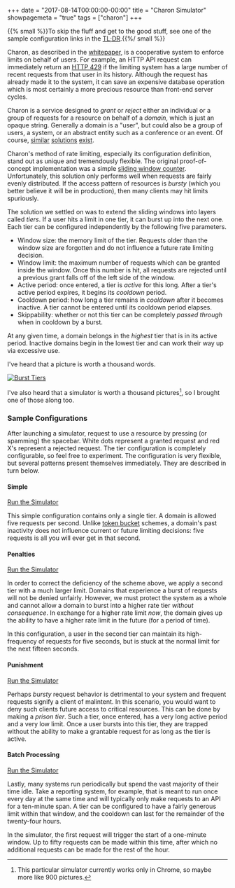 +++
date = "2017-08-14T00:00:00-00:00"
title = "Charon Simulator"
showpagemeta = "true"
tags = ["charon"]
+++

{{% small %}}To skip the fluff and get to the good stuff, see one of the sample configuration links in the [TL;DR](#sample-configurations).{{%/ small %}}

Charon, as described in the [whitepaper](/papers#charon), is a cooperative system to enforce limits on behalf of users. For example, an HTTP API request can immediately return an [HTTP 429](https://httpstatuses.com/429) if the limiting system has a large number of recent requests from that user in its history. Although the request has already made it to the system, it can save an expensive database operation which is most certainly a more precious resource than front-end server cycles.

Charon is a service designed to *grant* or *reject* either an individual or a group of requests for a resource on behalf of a *domain*, which is just an opaque string. Generally a domain is a "user", but could also be a group of users, a system, or an abstract entity such as a conference or an event. Of course, [similar](https://github.com/lyft/ratelimit) [solutions](https://github.com/youtube/doorman) [exist](https://redis.io/commands/incr). 

Charon's method of rate limiting, especially its configuration definition, stand out as unique and tremendously flexible. The original proof-of-concept implementation was a simple [sliding window counter](https://engineering.classdojo.com/blog/2015/02/06/rolling-rate-limiter/). Unfortunately, this solution only performs well when requests are fairly evenly distributed. If the access pattern of resources is *bursty* (which you better believe it will be in production), then many clients may hit limits spuriously.

The solution we settled on was to extend the sliding windows into layers called *tiers*. If a user hits a limit in one tier, it can burst up into the next one. Each tier can be configured independently by the following five parameters.

- Window size: the memory limit of the tier. Requests older than the window size are forgotten and do not influence a future rate limiting decision.
- Window limit: the maximum number of requests which can be granted inside the window. Once this number is hit, all requests are rejected until a previous grant falls off of the left side of the window.
- Active period: once entered, a tier is *active* for this long. After a tier's active period expires, it begins its *cooldown* period.
- Cooldown period: how long a tier remains in *cooldown* after it becomes inactive. A tier cannot be entered until its cooldown period elapses.
- Skippability: whether or not this tier can be completely *passed through* when in cooldown by a burst.

At any given time, a domain belongs in the *highest* tier that is in its active period. Inactive domains begin in the lowest tier and can work their way up via excessive use.

I've heard that a picture is worth a thousand words.

[![Burst Tiers](/images/burst-tiers.png)](/images/burst-tiers.png)

I've also heard that a simulator is worth a thousand pictures[^1], so I brought one of those along too. 

[^1]: This particular simulator currently works only in Chrome, so maybe more like 900 pictures.

### Sample Configurations

After launching a simulator, request to use a resource by pressing (or spamming) the spacebar. White dots represent a granted request and red X's represent a rejected request. The tier configuration is completely configurable, so feel free to experiment. The configuration is very flexible, but several patterns present themselves immediately. They are described in turn below. 

#### Simple

<a href="javascript:void(0);" target="popup" onclick="window.open('/charon-simulator.html?tiers=5,1,30,0', 'Tier Configuration - Penalties', 'width=900,height=500')">Run the Simulator</a>

This simple configuration contains only a single tier. A domain is allowed five requests per second. Unlike [token bucket](https://en.wikipedia.org/wiki/Leaky_bucket) schemes, a domain's past inactivity does not influence current or future limiting decisions: five requests is all you will ever get in that second.

#### Penalties

<a href="javascript:void(0);" target="popup" onclick="window.open('/charon-simulator.html?tiers=5,1,1,0,50,5,5,15', 'Tier Configuration - Penalties', 'width=900,height=500')">Run the Simulator</a>

In order to correct the deficiency of the scheme above, we apply a second tier with a much larger limit. Domains that experience a burst of requests will not be denied unfairly. However, we must protect the system as a whole and cannot allow a domain to burst into a higher rate tier *without consequence*. In exchange for a higher rate limit *now*, the domain gives up the ability to have a higher rate limit in the future (for a period of time).

In this configuration, a user in the second tier can maintain its high-frequency of requests for five seconds, but is stuck at the normal limit for the next fifteen seconds.

#### Punishment

<a href="javascript:void(0);" target="popup" onclick="window.open('/charon-simulator.html?tiers=5,1,1,0,1,15,15,0', 'Tier Configuration - Punishment', 'width=900,height=500')">Run the Simulator</a>

Perhaps *bursty* request behavior is detrimental to your system and frequent requests signify a client of malintent. In this scenario, you would want to deny such clients future access to critical resources. This can be done by making a *prison tier*. Such a tier, once entered, has a very long active period and a very low limit. Once a user bursts into this tier, they are trapped without the ability to make a grantable request for as long as the tier is active.

#### Batch Processing

<a href="javascript:void(0);" target="popup" onclick="window.open('/charon-simulator.html?tiers=50,60,60,3540', 'Tier Configuration - Batch Processing', 'width=900,height=500')">Run the Simulator</a>

Lastly, many systems run periodically but spend the vast majority of their time idle. Take a reporting system, for example, that is meant to run once every day at the same time and will typically only make requests to an API for a ten-minute span. A tier can be configured to have a fairly generous limit within that window, and the cooldown can last for the remainder of the twenty-four hours.

In the simulator, the first request will trigger the start of a one-minute window. Up to fifty requests can be made within this time, after which no additional requests can be made for the rest of the hour.